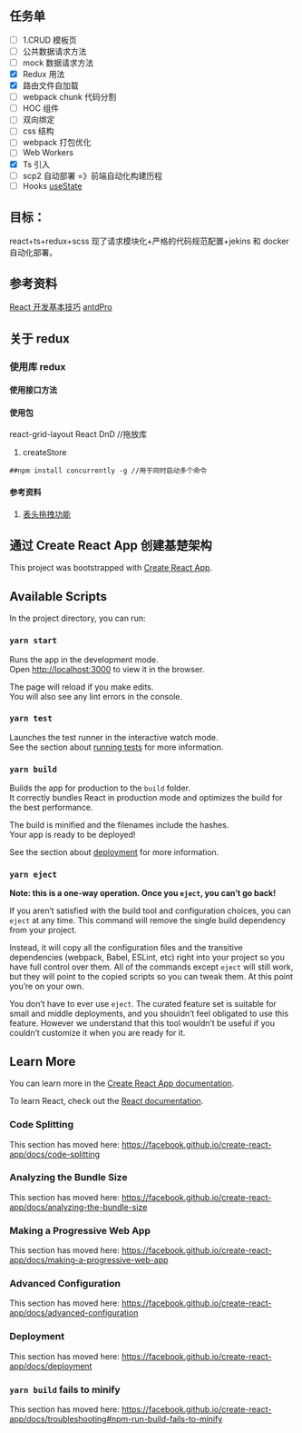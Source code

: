 ## 任务单

- [ ] 1.CRUD 模板页
- [ ] 公共数据请求方法
- [ ] mock 数据请求方法
- [x] Redux 用法
- [x] 路由文件自加载
- [ ] webpack chunk 代码分割
- [ ] HOC 组件
- [ ] 双向绑定
- [ ] css 结构
- [ ] webpack 打包优化
- [ ] Web Workers
- [x] Ts 引入
- [ ] scp2 自动部署 =》前端自动化构建历程
- [ ] Hooks [useState](http://zhuanlan.zhihu.com/p/65773322)

## 目标：

react+ts+redux+scss
现了请求模块化+严格的代码规范配置+jekins 和 docker 自动化部署。

## 参考资料

[React 开发基本技巧](https://juejin.im/post/6844903993278201870)
[antdPro](http://pro.ant.design/)

## 关于 redux

### 使用库 redux

#### 使用接口方法

#### 使用包

react-grid-layout
React DnD //拖放库

1. createStore

```
##npm install concurrently -g //用于同时启动多个命令
```

#### 参考资料

1. [表头拖拽功能](https://blog.csdn.net/weixin_43777074/article/details/106491709)

## 通过 Create React App 创建基楚架构

This project was bootstrapped with [Create React App](https://github.com/facebook/create-react-app).

## Available Scripts

In the project directory, you can run:

### `yarn start`

Runs the app in the development mode.<br />
Open [http://localhost:3000](http://localhost:3000) to view it in the browser.

The page will reload if you make edits.<br />
You will also see any lint errors in the console.

### `yarn test`

Launches the test runner in the interactive watch mode.<br />
See the section about [running tests](https://facebook.github.io/create-react-app/docs/running-tests) for more information.

### `yarn build`

Builds the app for production to the `build` folder.<br />
It correctly bundles React in production mode and optimizes the build for the best performance.

The build is minified and the filenames include the hashes.<br />
Your app is ready to be deployed!

See the section about [deployment](https://facebook.github.io/create-react-app/docs/deployment) for more information.

### `yarn eject`

**Note: this is a one-way operation. Once you `eject`, you can’t go back!**

If you aren’t satisfied with the build tool and configuration choices, you can `eject` at any time. This command will remove the single build dependency from your project.

Instead, it will copy all the configuration files and the transitive dependencies (webpack, Babel, ESLint, etc) right into your project so you have full control over them. All of the commands except `eject` will still work, but they will point to the copied scripts so you can tweak them. At this point you’re on your own.

You don’t have to ever use `eject`. The curated feature set is suitable for small and middle deployments, and you shouldn’t feel obligated to use this feature. However we understand that this tool wouldn’t be useful if you couldn’t customize it when you are ready for it.

## Learn More

You can learn more in the [Create React App documentation](https://facebook.github.io/create-react-app/docs/getting-started).

To learn React, check out the [React documentation](https://reactjs.org/).

### Code Splitting

This section has moved here: https://facebook.github.io/create-react-app/docs/code-splitting

### Analyzing the Bundle Size

This section has moved here: https://facebook.github.io/create-react-app/docs/analyzing-the-bundle-size

### Making a Progressive Web App

This section has moved here: https://facebook.github.io/create-react-app/docs/making-a-progressive-web-app

### Advanced Configuration

This section has moved here: https://facebook.github.io/create-react-app/docs/advanced-configuration

### Deployment

This section has moved here: https://facebook.github.io/create-react-app/docs/deployment

### `yarn build` fails to minify

This section has moved here: https://facebook.github.io/create-react-app/docs/troubleshooting#npm-run-build-fails-to-minify
